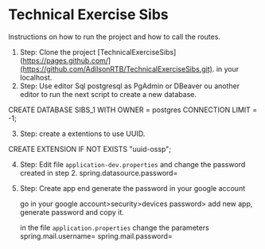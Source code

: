 # Technical Exercise Sibs

Instructions on how to run the project and how to call the routes.

1. Step: Clone the project [TechnicalExerciseSibs](https://pages.github.com/](https://github.com/AdilsonRTB/TechnicalExerciseSibs.git). in your localhost.
2. Step: Use editor Sql postgresql as PgAdmin or DBeaver ou another editor to run the next script to create a new database.

CREATE DATABASE SIBS_1
	WITH 
		OWNER = postgres
		CONNECTION LIMIT = -1;
    
3. Step: create a extentions to use UUID.

CREATE EXTENSION IF NOT EXISTS "uuid-ossp";

4. Step: Edit file `application-dev.properties` and change the password created in step 2.
	spring.datasource.password=<password database>
	
5. Step: Create app end generate the password in your google account 
	
	go in your google account>security>devices password>
	add new app, generate password and copy it.
	
	in the file `application.properties` change the parameters
	spring.mail.username=<add your email>
	spring.mail.password=<password generate in your google account>
